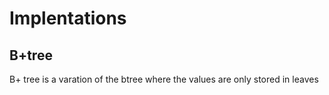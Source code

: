 # Implentations

## B+tree

B+ tree is a varation of the btree where the values are only stored in leaves